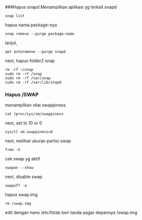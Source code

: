 ###Hapus snapd
Menampilkan aplikasi yg terkait snapd
```
snap list
```
hapus nama package-nya
```
snap remove --purge package-name
```
lanjut, 
```
apt autoremove --purge snapd
```
next, hapus folder2 snap
```
rm -rf ~/snap
sudo rm -rf /snap
sudo rm -rf /var/snap
sudo rm -rf /var/lib/snapd
```
### Hapus /SWAP
menampilkan nilai swappiness
```
cat /proc/sys/vm/swappiness
```
next, set to 10 or 0
```
sysctl vm.swappiness=0
```
next, melihat ukuran partisi swap
```
free -h
```
cek swap yg aktif
```
swapon --show
```
next, disable swap
```
swapoff -a
```
hapus swap.img
```
rm /swap.img
```
edit dengan nano /etc/fstab
beri tanda pagar depannya /swap.img
